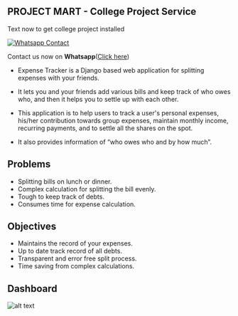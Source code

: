 ## PROJECT MART - College Project Service

Text now to get college project installed

[![Whatsapp Contact](https://www.projectmart.in/_next/static/media/Logo.99b856f5.svg)](https://api.whatsapp.com/send?phone=917676409450&text=Could%20you%20help%20me%20complete%20my%20college%20project%3F)

Contact us now on **Whatsapp**([Click here](https://api.whatsapp.com/send?phone=917676409450&text=Could%20you%20help%20me%20complete%20my%20college%20project%3F))

- Expense Tracker is a Django based web application for splitting expenses with your friends. 
- It lets you and your friends add various bills and keep track of who owes who, 
and then it helps you to settle up with each other.

- This application is to help users to track a user's personal expenses, his/her contribution towards group expenses, maintain monthly income, recurring payments, and to settle all the shares on the spot. 
- It also provides information of “who owes who and by how much”.

## Problems

- Splitting bills on lunch or dinner.
- Complex calculation for splitting the bill evenly.
- Tough to keep track of debts.
- Consumes time for expense calculation.

## Objectives

- Maintains the record of your expenses.
- Up to date track record of all debts.
- Transparent and error free split process.
- Time saving from complex calculations.

## Dashboard
![alt text](https://github.com/Parth971/Expense-Tracker-Django-Full-stack-Web-Appliction/blob/master/readme_assets/dashboard.png)
